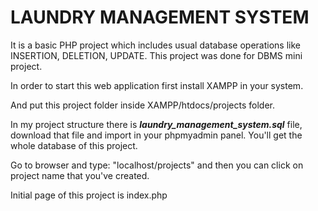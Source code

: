 # LAUNDRY MANAGEMENT SYSTEM


It is a basic PHP project which includes usual database operations like INSERTION, DELETION, UPDATE. This project was done for DBMS mini project.

In order to start this web application first install XAMPP in your system.

And put this project folder inside XAMPP/htdocs/projects folder.

In my project structure there is **_laundry_management_system.sql_** file, download that file and import in your phpmyadmin panel. You'll get the whole database of this project.

Go to browser and type: "localhost/projects" and then you can click on project name that you've created.

Initial page of this project is index.php

